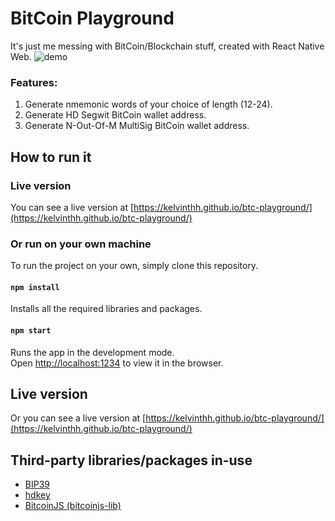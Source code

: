 # BitCoin Playground

It's just me messing with BitCoin/Blockchain stuff, created with React Native Web.
![demo](https://i.imgur.com/euKLHcg.png)
### Features:
1. Generate nmemonic words of your choice of length (12-24).
2. Generate HD Segwit BitCoin wallet address.
3. Generate N-Out-Of-M MultiSig BitCoin wallet address.

## How to run it

### Live version

You can see a live version at [https://kelvinthh.github.io/btc-playground/](https://kelvinthh.github.io/btc-playground/)

### Or run on your own machine

To run the project on your own, simply clone this repository.

#### `npm install`

Installs all the required libraries and packages.

#### `npm start`

Runs the app in the development mode.\
Open [http://localhost:1234](http://localhost:1234) to view it in the browser.

## Live version

Or you can see a live version at [https://kelvinthh.github.io/btc-playground/](https://kelvinthh.github.io/btc-playground/)


## Third-party libraries/packages in-use

* [BIP39](https://github.com/bitcoinjs/bip39)
* [hdkey](https://github.com/cryptocoinjs/hdkey)
* [BitcoinJS (bitcoinjs-lib)](https://github.com/bitcoinjs/bitcoinjs-lib)
